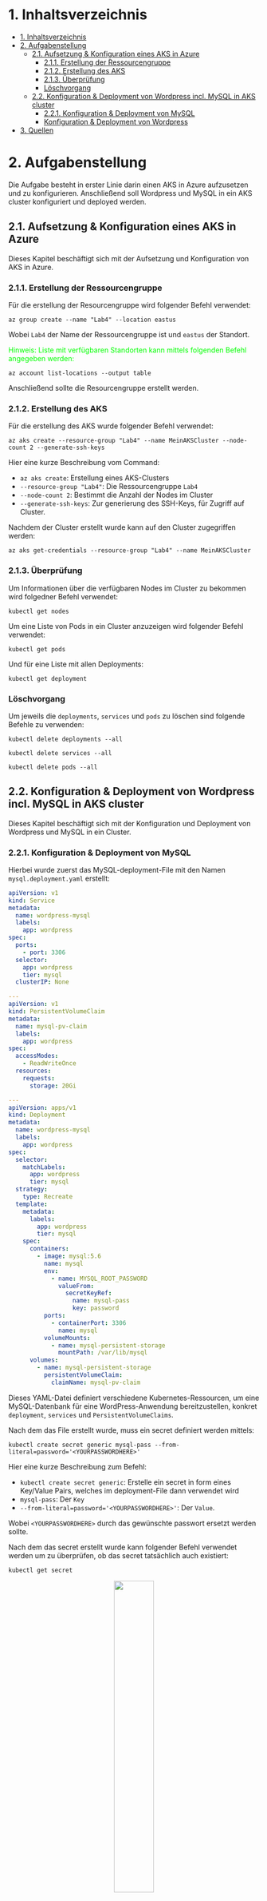 # 1. Inhaltsverzeichnis
- [1. Inhaltsverzeichnis](#1-inhaltsverzeichnis)
- [2. Aufgabenstellung](#2-aufgabenstellung)
  - [2.1. Aufsetzung \& Konfiguration eines AKS in Azure](#21-aufsetzung--konfiguration-eines-aks-in-azure)
    - [2.1.1. Erstellung der Ressourcengruppe](#211-erstellung-der-ressourcengruppe)
    - [2.1.2. Erstellung des AKS](#212-erstellung-des-aks)
    - [2.1.3. Überprüfung](#213-überprüfung)
    - [Löschvorgang](#löschvorgang)
  - [2.2. Konfiguration \& Deployment von Wordpress incl. MySQL in AKS cluster](#22-konfiguration--deployment-von-wordpress-incl-mysql-in-aks-cluster)
    - [2.2.1. Konfiguration \& Deployment von MySQL](#221-konfiguration--deployment-von-mysql)
    - [Konfiguration \& Deployment von Wordpress](#konfiguration--deployment-von-wordpress)
- [3. Quellen](#3-quellen)


# 2. Aufgabenstellung
Die Aufgabe besteht in erster Linie darin einen AKS in Azure aufzusetzen und zu konfigurieren. Anschließend soll Wordpress und MySQL in ein AKS cluster konfiguriert und deployed werden.

## 2.1. Aufsetzung & Konfiguration eines AKS in Azure
Dieses Kapitel beschäftigt sich mit der Aufsetzung und Konfiguration von AKS in Azure.

### 2.1.1. Erstellung der Ressourcengruppe
Für die erstellung der Resourcengruppe wird folgender Befehl verwendet:
```
az group create --name "Lab4" --location eastus
```
Wobei `Lab4` der Name der Ressourcengruppe ist und `eastus` der Standort.

<span style="color:lime"> Hinweis: Liste mit verfügbaren Standorten kann mittels folgenden Befehl angegeben werden:</span>
```
az account list-locations --output table 
```
Anschließend sollte die Resourcengruppe erstellt werden.

### 2.1.2. Erstellung des AKS

Für die erstellung des AKS wurde folgender Befehl verwendet:
```
az aks create --resource-group "Lab4" --name MeinAKSCluster --node-count 2 --generate-ssh-keys
```
Hier eine kurze Beschreibung vom Command:
- `az aks create`: Erstellung eines AKS-Clusters
- `--resource-group "Lab4"`: Die Ressourcengruppe `Lab4`
- `--node-count 2`: Bestimmt die Anzahl der Nodes im Cluster
- `--generate-ssh-keys`: Zur generierung des SSH-Keys, für Zugriff auf Cluster.

Nachdem der Cluster erstellt wurde kann auf den Cluster zugegriffen werden:
```
az aks get-credentials --resource-group "Lab4" --name MeinAKSCluster
```

### 2.1.3. Überprüfung
Um Informationen über die verfügbaren Nodes im Cluster zu bekommen wird folgedner Befehl verwendet:
```
kubectl get nodes
```
Um eine Liste von Pods in ein Cluster anzuzeigen wird folgender Befehl verwendet:
```
kubectl get pods
```
Und für eine Liste mit allen Deployments: 
```
kubectl get deployment
```

### Löschvorgang
Um jeweils die `deployments`, `services` und `pods` zu löschen sind folgende Befehle zu verwenden: 
```
kubectl delete deployments --all
```
```
kubectl delete services --all
```
```
kubectl delete pods --all
```



## 2.2. Konfiguration & Deployment von Wordpress incl. MySQL in AKS cluster
Dieses Kapitel beschäftigt sich mit der Konfiguration und Deployment von Wordpress und MySQL in ein Cluster.

### 2.2.1. Konfiguration & Deployment von MySQL
Hierbei wurde zuerst das MySQL-deployment-File mit den Namen `mysql.deployment.yaml` erstellt:
```YAML
apiVersion: v1
kind: Service
metadata:
  name: wordpress-mysql
  labels:
    app: wordpress
spec:
  ports:
    - port: 3306
  selector:
    app: wordpress
    tier: mysql
  clusterIP: None

---
apiVersion: v1
kind: PersistentVolumeClaim
metadata:
  name: mysql-pv-claim
  labels:
    app: wordpress
spec:
  accessModes:
    - ReadWriteOnce
  resources:
    requests:
      storage: 20Gi

---
apiVersion: apps/v1 
kind: Deployment
metadata:
  name: wordpress-mysql
  labels:
    app: wordpress
spec:
  selector:
    matchLabels:
      app: wordpress
      tier: mysql
  strategy:
    type: Recreate
  template:
    metadata:
      labels:
        app: wordpress
        tier: mysql
    spec:
      containers:
        - image: mysql:5.6
          name: mysql
          env:
            - name: MYSQL_ROOT_PASSWORD
              valueFrom:
                secretKeyRef:
                  name: mysql-pass
                  key: password
          ports:
            - containerPort: 3306
              name: mysql
          volumeMounts:
            - name: mysql-persistent-storage
              mountPath: /var/lib/mysql
      volumes:
        - name: mysql-persistent-storage
          persistentVolumeClaim:
            claimName: mysql-pv-claim
```
Dieses YAML-Datei definiert verschiedene Kubernetes-Ressourcen, um eine MySQL-Datenbank für eine WordPress-Anwendung bereitzustellen, konkret `deployment`, `services` und `PersistentVolumeClaims`.

Nach dem das File erstellt wurde, muss ein secret definiert werden mittels:
```
kubectl create secret generic mysql-pass --from-literal=password='<YOURPASSWORDHERE>'
```
Hier eine kurze Beschreibung zum Befehl:
- `kubectl create secret generic`: Erstelle ein secret in form eines Key/Value Pairs, welches im deployment-File dann verwendet wird
- `mysql-pass`: Der `Key`
- `--from-literal=password='<YOURPASSWORDHERE>'`: Der `Value`.


Wobei `<YOURPASSWORDHERE>` durch das gewünschte passwort ersetzt werden sollte.

Nach dem das secret erstellt wurde kann folgender Befehl verwendet werden um zu überprüfen, ob das secret tatsächlich auch existiert:
```
kubectl get secret
```
<div align="center">
  <img width="40%" src="md-images/MySQL-secret.png">
</div>

Nach dem das Secret erstellt wurde, muss das `mysql-deployment.yaml` File am Custer angewandt werden.
```
kubectl apply -f mysql-deployment.yaml
```
Auch hier sollte überpüft werden ob das Deployment, Sevice und PersistentVolume existieren mittels:
Für Persistent Volmes:
```
kubectl get pvc
```
Für Deployments:
```
kubectl get deployments
```
Für Services:
```
kubectl get services
```

### Konfiguration & Deployment von Wordpress
Auch wie im vorherigen Abschnitt wird hier ein YAML-File definiert, mit dem Namen `wordpress-deployment.yaml`:
```YAML
apiVersion: v1
kind: Service
metadata:
  name: wordpress
  labels:
    app: wordpress
spec:
  ports:
    - port: 80
  selector:
    app: wordpress
    tier: frontend
  type: LoadBalancer

---
apiVersion: v1
kind: PersistentVolumeClaim
metadata:
  name: wp-pv-claim
  labels:
    app: wordpress
spec:
  accessModes:
    - ReadWriteOnce
  resources:
    requests:
      storage: 20Gi

---
apiVersion: apps/v1 
kind: Deployment
metadata:
  name: wordpress
  labels:
    app: wordpress
spec:
  selector:
    matchLabels:
      app: wordpress
      tier: frontend
  strategy:
    type: Recreate
  template:
    metadata:
      labels:
        app: wordpress
        tier: frontend
    spec:
      containers:
        - image: wordpress:4.8-apache
          name: wordpress
          env:
            - name: WORDPRESS_DB_HOST
              value: wordpress-mysql
            - name: WORDPRESS_DB_PASSWORD
              valueFrom:
                secretKeyRef:
                  name: mysql-pass
                  key: password
          ports:
            - containerPort: 80
              name: wordpress
          volumeMounts:
            - name: wordpress-persistent-storage
              mountPath: /var/www/html
      volumes:
        - name: wordpress-persistent-storage
          persistentVolumeClaim:
            claimName: wp-pv-claim
```

Anschließend wenden wir das Deployment am Cluster an:
```
kubectl apply -f wordpress-deployment.yaml
```
Nachdem das durchgeführt wurde kann wieder `kubectl get pods` verwendet werden, um die Pods darzustellen:
<div align="center">
  <img width="60%" src="md-images/get-pods.png">
</div>

Um herauszufinden, wo man auf die wordpressseite zugreifen kann, wird `kubectl get services` verwendet um die `EXTERNAL-IP` zu bestimmen:
<div align="center">
  <img width="60%" src="md-images/get-services.png">
</div>

Die Worpress seite sollte nun unter der External-IP erreichbar sein:

<div align="center">
  <img width="60%" src="md-images/Wordpress.png">
</div>

# 3. Quellen

[Quickstart: Deploy an Azure Kubernetes Service (AKS) cluster using Azure portal](https://docs.microsoft.com/en-us/azure/aks/kubernetes-walkthrough)

[Deploy MySQL and WordPress on Azure Kubernetes Service (AKS)](https://www.buchatech.com/2019/01/deploy-mysql-and-wordpress-on-azure-kubernetes-service-aks/)



